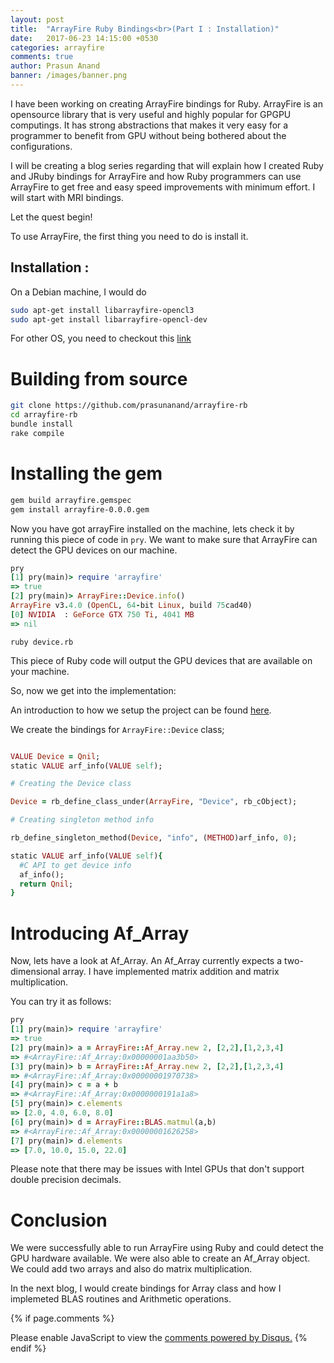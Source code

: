 ```yaml
---
layout: post
title:  "ArrayFire Ruby Bindings<br>(Part I : Installation)"
date:   2017-06-23 14:15:00 +0530
categories: arrayfire
comments: true
author: Prasun Anand
banner: /images/banner.png
---
```


I have been working on creating ArrayFire bindings for Ruby. ArrayFire is an opensource
library that is very useful and highly popular for GPGPU computings. It has strong abstractions that makes
it very easy for a programmer to benefit from GPU without being bothered about the configurations.

I will be creating a blog series regarding that will explain how I created Ruby and JRuby bindings for
ArrayFire and how Ruby programmers can use ArrayFire to get free and easy speed improvements with minimum
effort. I will start with MRI bindings.

Let the quest begin!

To use ArrayFire, the first thing you need to do is install it.

## Installation :

On a Debian machine, I would do

```sh
sudo apt-get install libarrayfire-opencl3
sudo apt-get install libarrayfire-opencl-dev
```

For other OS, you need to checkout this [link](http://arrayfire.org/docs/installing.htm)

# Building from source

```sh
git clone https://github.com/prasunanand/arrayfire-rb
cd arrayfire-rb
bundle install
rake compile
```

# Installing the gem

```sh
gem build arrayfire.gemspec
gem install arrayfire-0.0.0.gem
```

Now you have got arrayFire installed on the machine, lets check it by running this
piece of code in `pry`. We want to make sure that ArrayFire can detect the GPU devices
on our machine.


```ruby
pry
[1] pry(main)> require 'arrayfire'
=> true
[2] pry(main)> ArrayFire::Device.info()
ArrayFire v3.4.0 (OpenCL, 64-bit Linux, build 75cad40)
[0] NVIDIA  : GeForce GTX 750 Ti, 4041 MB
=> nil
```

```
ruby device.rb
```

This piece of Ruby code will output the GPU devices that are available on
your machine.


So, now we get into the implementation:

An introduction to how we setup the project can be found [here](/ruby-c-extensions/2017/06/23/gsoc17-ruby-c-extensions-for-complex-projects.html).

We create the bindings for `ArrayFire::Device` class;

```ruby

VALUE Device = Qnil;
static VALUE arf_info(VALUE self);

# Creating the Device class

Device = rb_define_class_under(ArrayFire, "Device", rb_cObject);

# Creating singleton method info

rb_define_singleton_method(Device, "info", (METHOD)arf_info, 0);

static VALUE arf_info(VALUE self){
  #C API to get device info
  af_info();
  return Qnil;
}

```

# Introducing Af_Array

Now, lets have a look at Af_Array. An Af_Array currently expects a two-dimensional
array. I have implemented matrix addition and matrix multiplication.

You can try it as follows:

```ruby
pry
[1] pry(main)> require 'arrayfire'
=> true
[2] pry(main)> a = ArrayFire::Af_Array.new 2, [2,2],[1,2,3,4]
=> #<ArrayFire::Af_Array:0x00000001aa3b50>
[3] pry(main)> b = ArrayFire::Af_Array.new 2, [2,2],[1,2,3,4]
=> #<ArrayFire::Af_Array:0x00000001970738>
[4] pry(main)> c = a + b
=> #<ArrayFire::Af_Array:0x0000000191a1a8>
[5] pry(main)> c.elements
=> [2.0, 4.0, 6.0, 8.0]
[6] pry(main)> d = ArrayFire::BLAS.matmul(a,b)
=> #<ArrayFire::Af_Array:0x00000001626258>
[7] pry(main)> d.elements
=> [7.0, 10.0, 15.0, 22.0]
```

Please note that there may be issues with Intel GPUs that don't support double precision decimals.

# Conclusion

We were successfully able to run ArrayFire using Ruby and could detect the GPU
hardware available. We were also able to create an Af_Array object. We could
add two arrays and also do matrix multiplication.

In the next blog, I would create bindings for Array class and how I implemeted
BLAS routines and Arithmetic operations.

{% if page.comments %}
<div id="disqus_thread"></div>
<script>
/**
* RECOMMENDED CONFIGURATION VARIABLES: EDIT AND UNCOMMENT THE SECTION BELOW TO INSERT DYNAMIC VALUES FROM YOUR PLATFORM OR CMS.
* LEARN WHY DEFINING THESE VARIABLES IS IMPORTANT: https://disqus.com/admin/universalcode/#configuration-variables
*/
/*
var disqus_config = function () {
this.page.url = PAGE_URL; // Replace PAGE_URL with your page's canonical URL variable
this.page.identifier = PAGE_IDENTIFIER; // Replace PAGE_IDENTIFIER with your page's unique identifier variable
};
*/
(function() { // DON'T EDIT BELOW THIS LINE
var d = document, s = d.createElement('script');

s.src = '//prasunanandblog.disqus.com/embed.js';

s.setAttribute('data-timestamp', +new Date());
(d.head || d.body).appendChild(s);
})();
</script>
<noscript>Please enable JavaScript to view the <a href="https://disqus.com/?ref_noscript" rel="nofollow">comments powered by Disqus.</a></noscript>
{% endif %}